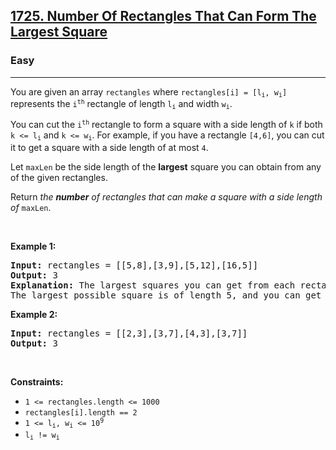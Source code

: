 <h2><a href="https://leetcode.com/problems/number-of-rectangles-that-can-form-the-largest-square/">1725. Number Of Rectangles That Can Form The Largest Square</a></h2><h3>Easy</h3><hr><div><p data-sider-select-id="5e835010-7a6b-4120-8931-0681dfa8d2cf">You are given an array <code>rectangles</code> where <code data-sider-select-id="bf3b3d43-3aec-44cb-b57a-6016c0a9f461">rectangles[i] = [l<sub>i</sub>, w<sub>i</sub>]</code> represents the <code>i<sup>th</sup></code> rectangle of length <code>l<sub>i</sub></code> and width <code>w<sub>i</sub></code>.</p>

<p data-sider-select-id="9814915a-960c-4d27-9c7e-909d29713ee9">You can cut the <code>i<sup>th</sup></code> rectangle to form a square with a side length of <code>k</code> if both <code>k &lt;= l<sub>i</sub></code> and <code>k &lt;= w<sub>i</sub></code>. For example, if you have a rectangle <code>[4,6]</code>, you can cut it to get a square with a side length of at most <code>4</code>.</p>

<p data-sider-select-id="a0f2a1da-ee9d-4c7f-8a77-f77fb4818585">Let <code>maxLen</code> be the side length of the <strong>largest</strong> square you can obtain from any of the given rectangles.</p>

<p data-sider-select-id="fe7855b4-4346-4916-805c-42ae177e4a33">Return <em>the <strong>number</strong> of rectangles that can make a square with a side length of </em><code>maxLen</code>.</p>

<p>&nbsp;</p>
<p><strong class="example">Example 1:</strong></p>

<pre><strong>Input:</strong> rectangles = [[5,8],[3,9],[5,12],[16,5]]
<strong>Output:</strong> 3
<strong>Explanation:</strong> The largest squares you can get from each rectangle are of lengths [5,3,5,5].
The largest possible square is of length 5, and you can get it out of 3 rectangles.
</pre>

<p><strong class="example">Example 2:</strong></p>

<pre><strong>Input:</strong> rectangles = [[2,3],[3,7],[4,3],[3,7]]
<strong>Output:</strong> 3
</pre>

<p>&nbsp;</p>
<p><strong>Constraints:</strong></p>

<ul>
	<li><code>1 &lt;= rectangles.length &lt;= 1000</code></li>
	<li><code>rectangles[i].length == 2</code></li>
	<li><code>1 &lt;= l<sub>i</sub>, w<sub>i</sub> &lt;= 10<sup>9</sup></code></li>
	<li><code>l<sub>i</sub> != w<sub>i</sub></code></li>
</ul></div>